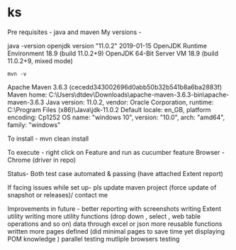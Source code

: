 # ks


Pre requisites - java and maven 
My versions -

   java -version
  openjdk version "11.0.2" 2019-01-15
  OpenJDK Runtime Environment 18.9 (build 11.0.2+9)
  OpenJDK 64-Bit Server VM 18.9 (build 11.0.2+9, mixed mode)
  
    mvn -v
  Apache Maven 3.6.3 (cecedd343002696d0abb50b32b541b8a6ba2883f)
  Maven home: C:\Users\dtdev\Downloads\apache-maven-3.6.3-bin\apache-maven-3.6.3
  Java version: 11.0.2, vendor: Oracle Corporation, runtime: C:\Program Files (x86)\Java\jdk-11.0.2
   Default locale: en_GB, platform encoding: Cp1252
  OS name: "windows 10", version: "10.0", arch: "amd64", family: "windows"

To install - mvn clean install

To execute - right click on Feature and run as cucumber feature
Browser -   Chrome (driver in repo)

Status-  Both test case automated & passing (have attached Extent report)

If facing issues while set up-  pls update maven project (force update of snapshot or releases)/ contact me

Improvements in future -
  better reporting with screenshots
  writing Extent utility 
  writing more utility functions (drop down , select , web table operations and so on)
  data through excel or json
  more reusable functions written
  more pages defined (did minimal pages to save time yet displaying POM knowledge )
  parallel testing 
  mutliple browsers testing
  


